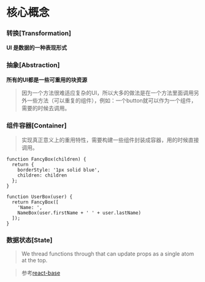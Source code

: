 # 核心概念

### 转换[Transformation]
**UI 是数据的一种表现形式**

### 抽象[Abstraction]
**所有的UI都是一些可重用的块资源**
> 因为一个方法很难适应复杂的UI，所以大多的做法是在一个方法里面调用另外一些方法（可以重复的组件），例如：一个button就可以作为一个组件，需要的时候去调用。

### 组件容器[Container]
> 实现真正意义上的重用特性，需要构建一些组件封装成容器，用的时候直接调用。
```
function FancyBox(children) {
  return {
    borderStyle: '1px solid blue',
    children: children
  };
}

function UserBox(user) {
  return FancyBox([
    'Name: ',
    NameBox(user.firstName + ' ' + user.lastName)
  ]);
}
```
### 数据状态[State]
> We thread functions through that can update props as a single atom at the top.



> 参考[react-base](https://github.com/reactjs/react-basic)
